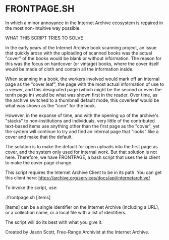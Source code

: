 # FRONTPAGE.SH

In which a minor annoyance in the Internet Archive ecosystem is repaired in the most non-intuitive way possible.

WHAT THIS SCRIPT TRIES TO SOLVE

In the early years of the Internet Archive book scanning project, an issue that quickly arose with the uploading of scanned books was the actual "cover" of the books would be blank or without information. The reason for this was the focus on hardcover (or vintage) books, where the cover itself would be made of cloth and contain all the information inside.

When scanning in a book, the workers involved would mark off an internal page as the "cover leaf", the page with the most actual information of use to a viewer, and this designated page (which might be the second or even the tenth page in) would be what was shown first in the reader. Over time, as the archive switched to a thumbnail default mode, this coverleaf would be what was shown as the "icon" for the book.

However, in the expanse of time, and with the opening up of the archive's "stacks" to non-institutions and individuals, very little of the contributed text-based items use anything other than the first page as the "cover", yet the system will continue to try and find an internal page that "looks" like a cover and make that the default. 

The solution is to make the default for open uploads into the first page as cover, and the system only used for internal work. But that solution is not here. Therefore, we have FRONTPAGE, a bash script that uses the ia client to make the cover page change.

This script requires the Internet Archive Client to be in its path. You can get this client here:
https://archive.org/services/docs/api/internetarchive/

To invoke the script, use:

./frontpage.sh [items]

[items] can be a single identifier on the Internet Archive (including a URL), or a collection name, or a local file with a list of identifiers.

The script will do its best with what you give it.

Created by Jason Scott, Free-Range Archivist at the Internet Archive.
